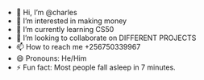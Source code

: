 - 👋 Hi, I’m @charles
- 👀 I’m interested in making money
- 🌱 I’m currently learning CS50 
- 💞️ I’m looking to collaborate on DIFFERENT PROJECTS
- 📫 How to reach me +256750339967
- 😄 Pronouns: He/Him
- ⚡ Fun fact: Most people fall asleep in 7 minutes.

<!---
charlesmiracle/charlesmiracle is a ✨ special ✨ repository because its `README.md` (this file) appears on your GitHub profile.
You can click the Preview link to take a look at your changes.
--->
